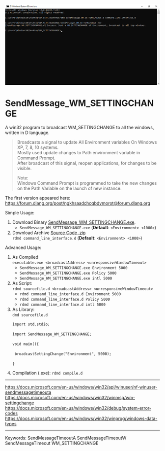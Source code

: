 ![preview](preview.png)

# SendMessage_WM_SETTINGCHANGE
A win32 program to broadcast WM_SETTINGCHANGE to all the windows, written in D language.

> Broadcasts a signal to update All Environment variables On Windows XP, 7, 8, 10 systems.  
> Mostly used update changes to Path environment variable in Command Prompt.  
> After broadcast of this signal, reopen applications, for changes to be visible.  
> 
> Note:  
> Windows Command Prompt is programmed to take the new changes on the Path Variable on the launch of new instance.


The first version appeared here: https://forum.dlang.org/post/ngkhsaadchcqbdvmorot@forum.dlang.org

Simple Usage: 
1. Download Binary [SendMessage_WM_SETTINGCHANGE.exe](https://github.com/vaido-world/WM_SETTINGCHANGE/releases/latest/download/WM_SETTINGCHANGE.exe
).
   *  `SendMessage_WM_SETTINGCHANGE.exe`  (**Default**: `<Environment> <1000>`)
2. Download Archive [Source Code .zip](https://github.com/vaido-world/WM_SETTINGCHANGE/archive/refs/heads/main.zip)  
   `rdmd command_line_interface.d`  (**Default**: `<Environment> <1000>`)

Advanced Usage:  
1. As Compiled  
   `executable.exe <broadcastAddress> <unresponsiveWindowTimeout>`   
   * `SendMessage_WM_SETTINGCHANGE.exe Environment 5000`  
   * `SendMessage_WM_SETTINGCHANGE.exe Policy 5000`  
   * `SendMessage_WM_SETTINGCHANGE.exe intl 5000`
2. As Script:  
   `rdmd sourcefile.d <broadcastAddress> <unresponsiveWindowTimeout>`   
   * `rdmd command_line_interface.d Environment 5000`  
   * `rdmd command_line_interface.d Policy 5000`  
   * `rdmd command_line_interface.d intl 5000`  
2. As Library:  
   `dmd sourcefile.d`   
   ```
   import std.stdio;

   import SendMessage_WM_SETTINGCHANGE;

   void main(){

    broadcastSettingChange("Environment", 5000);

   }
   ```
1. Compilation (.exe):  `rdmd compile.d`  

---

https://docs.microsoft.com/en-us/windows/win32/api/winuser/nf-winuser-sendmessagetimeouta  
https://docs.microsoft.com/en-us/windows/win32/winmsg/wm-settingchange  
https://docs.microsoft.com/en-us/windows/win32/debug/system-error-codes  
https://docs.microsoft.com/en-us/windows/win32/winprog/windows-data-types

---
Keywords: SendMessageTimeoutA  SendMessageTimeoutW SendMessageTimeout WM_SETTINGCHANGE
